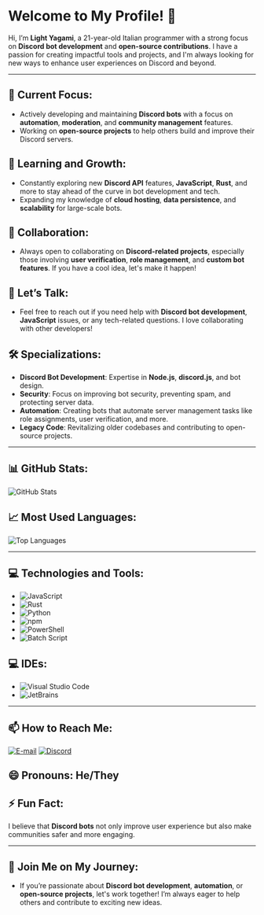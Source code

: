 # Welcome to My Profile! 👋

Hi, I’m **Light Yagami**, a 21-year-old Italian programmer with a strong focus on **Discord bot development** and **open-source contributions**. I have a passion for creating impactful tools and projects, and I'm always looking for new ways to enhance user experiences on Discord and beyond.

---

## 🚀 **Current Focus:**
- Actively developing and maintaining **Discord bots** with a focus on **automation**, **moderation**, and **community management** features.
- Working on **open-source projects** to help others build and improve their Discord servers.

## 🌱 **Learning and Growth:**
- Constantly exploring new **Discord API** features, **JavaScript**, **Rust**, and more to stay ahead of the curve in bot development and tech.
- Expanding my knowledge of **cloud hosting**, **data persistence**, and **scalability** for large-scale bots.

## 🤝 **Collaboration:**
- Always open to collaborating on **Discord-related projects**, especially those involving **user verification**, **role management**, and **custom bot features**. If you have a cool idea, let's make it happen!

## 💬 **Let’s Talk:**
- Feel free to reach out if you need help with **Discord bot development**, **JavaScript** issues, or any tech-related questions. I love collaborating with other developers!

## 🛠️ **Specializations:**
- **Discord Bot Development**: Expertise in **Node.js**, **discord.js**, and bot design.
- **Security**: Focus on improving bot security, preventing spam, and protecting server data.
- **Automation**: Creating bots that automate server management tasks like role assignments, user verification, and more.
- **Legacy Code**: Revitalizing older codebases and contributing to open-source projects.

---

## 📊 **GitHub Stats:**
![GitHub Stats](https://github-readme-stats.vercel.app/api?username=LightYagami28&show_icons=true&theme=radical&include_all_commits=true&count_private=true)

## 📈 **Most Used Languages:**
![Top Languages](https://github-readme-stats.vercel.app/api/top-langs/?username=LightYagami28&layout=compact&theme=radical)

---

## 💻 **Technologies and Tools:**
- ![JavaScript](https://img.shields.io/badge/JavaScript-ES6-yellow?style=for-the-badge&logo=javascript)
- ![Rust](https://img.shields.io/badge/Rust-000000?style=for-the-badge&logo=rust&logoColor=white)
- ![Python](https://img.shields.io/badge/Python-3776AB?style=for-the-badge&logo=python&logoColor=white)
- ![npm](https://img.shields.io/badge/npm-CB3837?style=for-the-badge&logo=npm)
- ![PowerShell](https://img.shields.io/badge/PowerShell-5391FE?style=for-the-badge&logo=powershell&logoColor=white)
- ![Batch Script](https://img.shields.io/badge/Batch-007ACC?style=for-the-badge&logo=windows&logoColor=white)

## 💻 **IDEs:**
- ![Visual Studio Code](https://img.shields.io/badge/Visual%20Studio%20Code-007ACC?style=for-the-badge&logo=visual-studio-code&logoColor=white)
- ![JetBrains](https://img.shields.io/badge/JetBrains-000000?style=for-the-badge&logo=jetbrains&logoColor=white)

---

## 📫 **How to Reach Me:**
[![E-mail](https://img.shields.io/badge/E--mail-maule2703%40ik.me-red?style=for-the-badge)](mailto:maule2703@ik.me)
[![Discord](https://img.shields.io/badge/Discord-LightYagami28-7289DA?style=for-the-badge&logo=discord&logoColor=white)](https://discord.com/users/LightYagami28)

## 😄 **Pronouns:** He/They

## ⚡ **Fun Fact:**
I believe that **Discord bots** not only improve user experience but also make communities safer and more engaging.

---

## 🌟 **Join Me on My Journey:**
- If you’re passionate about **Discord bot development**, **automation**, or **open-source projects**, let's work together! I’m always eager to help others and contribute to exciting new ideas.
